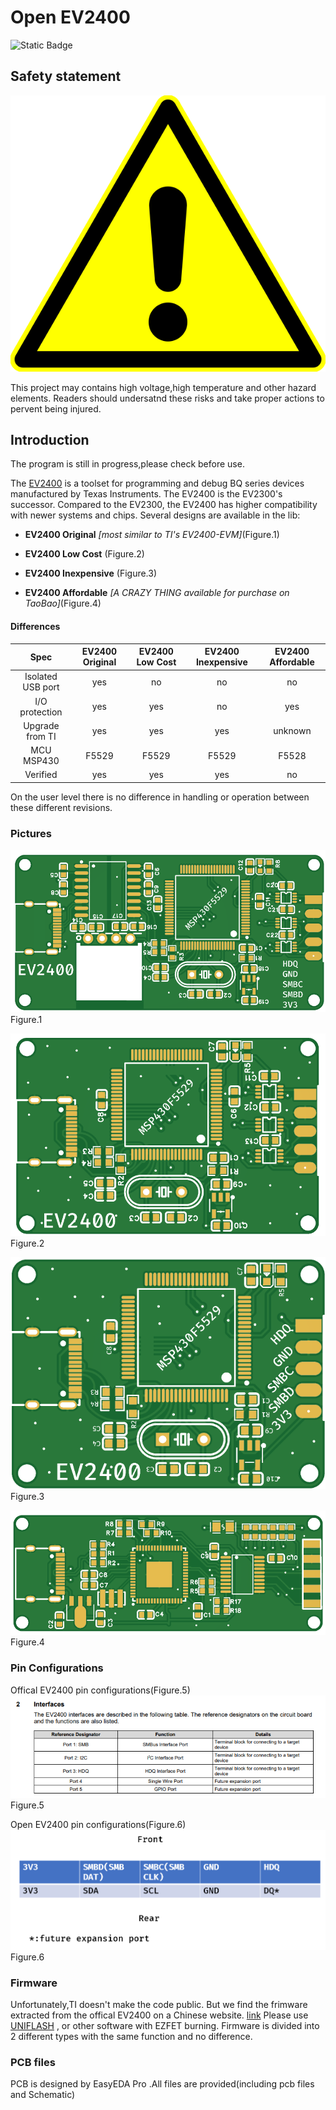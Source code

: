 # Open EV2400 
![Static Badge](https://img.shields.io/badge/license-GPL--3.0-orange)

## Safety statement

![warning](https://github.com/IRDecoyFlare/OpenEV2400/blob/main/Picture/warning.png)

This project may contains high voltage,high temperature and other hazard elements. Readers should undersatnd these risks and take proper actions to pervent being injured. 

## Introduction
The program is still in progress,please check before use.

The [EV2400](https://www.ti.com/tool/EV2400) is a toolset for programming and debug BQ series devices manufactured by Texas Instruments. The EV2400 is the EV2300's successor. Compared to the EV2300, the EV2400 has higher compatibility with newer systems and chips. Several designs are  available in the lib:

- **EV2400 Original** _[most similar to TI's EV2400-EVM]_(Figure.1)

- **EV2400 Low Cost** (Figure.2)

- **EV2400 Inexpensive** (Figure.3)

- **EV2400 Affordable** _[A CRAZY THING available for purchase on TaoBao]_(Figure.4)


#### Differences

Spec | EV2400 Original  |EV2400 Low Cost|EV2400 Inexpensive|EV2400 Affordable
:----: | :----: |:----: |:----: |:----:
Isolated USB port |yes|no|no|no
I/O protection  | yes |yes|no|yes
Upgrade from TI|yes|yes|yes|unknown
MCU MSP430|F5529|F5529|F5529|F5528
Verified |yes|yes|yes|no

On the user level there is no difference in handling or operation between these different revisions.

### Pictures
![Figure.1](https://github.com/IRDecoyFlare/OpenEV2400/blob/main/Picture/Figure1.png)
Figure.1

![Figure.2](https://github.com/IRDecoyFlare/OpenEV2400/blob/main/Picture/Figure2.png)
Figure.2

![Figure.3](https://github.com/IRDecoyFlare/OpenEV2400/blob/main/Picture/Figure3.png)
Figure.3

![Figure.4](https://github.com/IRDecoyFlare/OpenEV2400/blob/main/Picture/Figure4.png)
Figure.4

### Pin Configurations

Offical EV2400 pin configurations(Figure.5)
![Figure.5](https://github.com/IRDecoyFlare/OpenEV2400/blob/main/Picture/Figure5.png)
Figure.5

Open EV2400 pin configurations(Figure.6)
![Figure.6](https://github.com/IRDecoyFlare/OpenEV2400/blob/main/Picture/Figure6.png)
Figure.6

### Firmware
Unfortunately,TI doesn't make the code public. But we find the frimware extracted from the offical EV2400 on a Chinese website. [link](https://download.csdn.net/download/qq_38662273/85409591?utm_source=bbsseo) 
Please use [UNIFLASH](https://www.ti.com/tool/UNIFLASH) , or other software with EZFET burning. Firmware is divided into 2 different types with the same function and no difference. 

### PCB files 
 PCB is designed by EasyEDA Pro .All files are provided(including pcb files and Schematic)